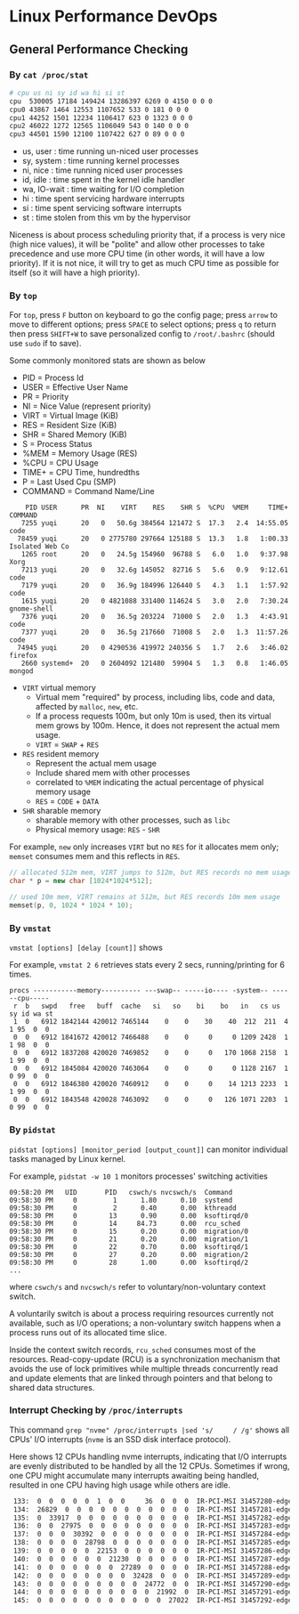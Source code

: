 # Linux Performance DevOps

## General Performance Checking

### By `cat /proc/stat`

```bash
# cpu us ni sy id wa hi si st
cpu  530005 17184 149424 13286397 6269 0 4150 0 0 0
cpu0 43867 1464 12553 1107652 533 0 181 0 0 0
cpu1 44252 1501 12234 1106417 623 0 1323 0 0 0
cpu2 46022 1272 12565 1106049 543 0 140 0 0 0
cpu3 44501 1590 12100 1107422 627 0 89 0 0 0
```

* us, user    : time running un-niced user processes
* sy, system  : time running kernel processes
* ni, nice    : time running niced user processes
* id, idle    : time spent in the kernel idle handler
* wa, IO-wait : time waiting for I/O completion
* hi : time spent servicing hardware interrupts
* si : time spent servicing software interrupts
* st : time stolen from this vm by the hypervisor


Niceness is about process scheduling priority that,
if a process is very nice (high nice values), it will be "polite" and allow other processes to take precedence and use more CPU time (in other words, it will have a low priority). 
If it is not nice, it will try to get as much CPU time as possible for itself (so it will have a high priority).

### By `top`

For `top`, press `F` button on keyboard to go the config page; 
press `arrow` to move to different options;
press `SPACE` to select options;
press `q` to return then press `SHIFT+W` to save personalized config to `/root/.bashrc` (should use `sudo` if to save).

Some commonly monitored stats are shown as below
* PID     = Process Id             
* USER    = Effective User Name    
* PR      = Priority               
* NI      = Nice Value (represent priority)         
* VIRT    = Virtual Image (KiB)    
* RES     = Resident Size (KiB)    
* SHR     = Shared Memory (KiB)    
* S       = Process Status         
* %MEM    = Memory Usage (RES)   
* %CPU    = CPU Usage              
* TIME+   = CPU Time, hundredths   
* P       = Last Used Cpu (SMP)   
* COMMAND = Command Name/Line

```
    PID USER      PR  NI    VIRT    RES    SHR S  %CPU  %MEM     TIME+ COMMAND                                                                                                       
   7255 yuqi      20   0   50.6g 384564 121472 S  17.3   2.4  14:55.05 code                                                                                                          
  78459 yuqi      20   0 2775780 297664 125188 S  13.3   1.8   1:00.33 Isolated Web Co                                                                                               
   1265 root      20   0   24.5g 154960  96788 S   6.0   1.0   9:37.98 Xorg                                                                                                          
   7213 yuqi      20   0   32.6g 145052  82716 S   5.6   0.9   9:12.61 code                                                                                                          
   7179 yuqi      20   0   36.9g 184996 126440 S   4.3   1.1   1:57.92 code                                                                                                          
   1615 yuqi      20   0 4821088 331400 114624 S   3.0   2.0   7:30.24 gnome-shell                                                                                                   
   7376 yuqi      20   0   36.5g 203224  71000 S   2.0   1.3   4:43.91 code                                                                                                          
   7377 yuqi      20   0   36.5g 217660  71008 S   2.0   1.3  11:57.26 code                                                                                                          
  74945 yuqi      20   0 4290536 419972 240356 S   1.7   2.6   3:46.02 firefox                                                                                                       
   2660 systemd+  20   0 2604092 121480  59904 S   1.3   0.8   1:46.05 mongod                   
```

* `VIRT` virtual memory
    * Virtual mem "required" by process, including libs, code and data, affected by `malloc`, `new`, etc.
    * If a process requests 100m, but only 10m is used, then its virtual mem grows by 100m.
Hence, it does not represent the actual mem usage.
    * `VIRT` = `SWAP` + `RES`
* `RES` resident memory
    * Represent the actual mem usage
    * Include shared mem with other processes
    * correlated to `%MEM` indicating the actual percentage of physical memory usage
    * `RES` = `CODE` + `DATA`
* `SHR` sharable memory
    * sharable memory with other processes, such as `libc`
    * Physical memory usage: `RES` - `SHR`

For example, `new` only increases `VIRT` but no `RES` for it allocates mem only;
`memset` consumes mem and this reflects in `RES`.
```cpp
// allocated 512m mem, VIRT jumps to 512m, but RES records no mem usage
char * p = new char [1024*1024*512];

// used 10m mem, VIRT remains at 512m, but RES records 10m mem usage
memset(p, 0, 1024 * 1024 * 10);
```

### By `vmstat`

`vmstat [options] [delay [count]]` shows

For example, `vmstat 2 6` retrieves stats every 2 secs, running/printing for 6 times.
```
procs -----------memory---------- ---swap-- -----io---- -system-- ------cpu-----
 r  b   swpd   free   buff  cache   si   so    bi    bo   in   cs us sy id wa st
 1  0   6912 1842144 420012 7465144    0    0    30    40  212  211  4  1 95  0  0
 0  0   6912 1841672 420012 7466488    0    0     0     0 1209 2428  1  1 98  0  0
 0  0   6912 1837208 420020 7469852    0    0     0   170 1068 2158  1  1 99  0  0
 0  0   6912 1845084 420020 7463064    0    0     0     0 1128 2167  1  0 99  0  0
 0  0   6912 1846380 420020 7460912    0    0     0    14 1213 2233  1  1 99  0  0
 0  0   6912 1843548 420028 7463092    0    0     0   126 1071 2203  1  0 99  0  0
```

### By `pidstat`

`pidstat [options] [monitor_period [output_count]]` can monitor individual tasks managed by Linux kernel.

For example, `pidstat -w 10 1` monitors processes' switching activities
```
09:58:20 PM   UID       PID   cswch/s nvcswch/s  Command
09:58:30 PM     0         1      1.80      0.10  systemd
09:58:30 PM     0         2      0.40      0.00  kthreadd
09:58:30 PM     0        13      0.90      0.00  ksoftirqd/0
09:58:30 PM     0        14     84.73      0.00  rcu_sched
09:58:30 PM     0        15      0.20      0.00  migration/0
09:58:30 PM     0        21      0.20      0.00  migration/1
09:58:30 PM     0        22      0.70      0.00  ksoftirqd/1
09:58:30 PM     0        27      0.20      0.00  migration/2
09:58:30 PM     0        28      1.00      0.00  ksoftirqd/2
...
```
where `cswch/s` and `nvcswch/s` refer to voluntary/non-voluntary context switch.

A voluntarily switch is about a process requiring resources currently not available, such as I/O operations; a non-voluntary switch happens when a process runs out of its allocated time slice.

Inside the context switch records, `rcu_sched` consumes most of the resources.
Read-copy-update (RCU) is a synchronization mechanism that avoids the use of lock primitives while multiple threads concurrently read and update elements that are linked through pointers and that belong to shared data structures.


### Interrupt Checking by `/proc/interrupts`

This command `grep "nvme" /proc/interrupts |sed 's/     / /g'` shows all CPUs' I/O interrupts (`nvme` is an SSD disk interface protocol).

Here shows 12 CPUs handling nvme interrupts, indicating that I/O interrupts are evenly distributed to be handled by all the 12 CPUs.
Sometimes if wrong, one CPU might accumulate many interrupts awaiting being handled, resulted in one CPU having high usage while others are idle.
```bash
 133:  0  0  0  0  0  1  0  0     36  0  0  0  IR-PCI-MSI 31457280-edge  nvme0q0
 134:  26829  0  0  0  0  0  0  0  0  0  0  0  IR-PCI-MSI 31457281-edge  nvme0q1
 135:  0  33917  0  0  0  0  0  0  0  0  0  0  IR-PCI-MSI 31457282-edge  nvme0q2
 136:  0  0  27975  0  0  0  0  0  0  0  0  0  IR-PCI-MSI 31457283-edge  nvme0q3
 137:  0  0  0  30392  0  0  0  0  0  0  0  0  IR-PCI-MSI 31457284-edge  nvme0q4
 138:  0  0  0  0  28798  0  0  0  0  0  0  0  IR-PCI-MSI 31457285-edge  nvme0q5
 139:  0  0  0  0  0  22153  0  0  0  0  0  0  IR-PCI-MSI 31457286-edge  nvme0q6
 140:  0  0  0  0  0  0  21230  0  0  0  0  0  IR-PCI-MSI 31457287-edge  nvme0q7
 141:  0  0  0  0  0  0  0  27289  0  0  0  0  IR-PCI-MSI 31457288-edge  nvme0q8
 142:  0  0  0  0  0  0  0  0  32428  0  0  0  IR-PCI-MSI 31457289-edge  nvme0q9
 143:  0  0  0  0  0  0  0  0  0  24772  0  0  IR-PCI-MSI 31457290-edge  nvme0q10
 144:  0  0  0  0  0  0  0  0  0  0  21992  0  IR-PCI-MSI 31457291-edge  nvme0q11
 145:  0  0  0  0  0  0  0  0  0  0  0  27022  IR-PCI-MSI 31457292-edge  nvme0q12
```
